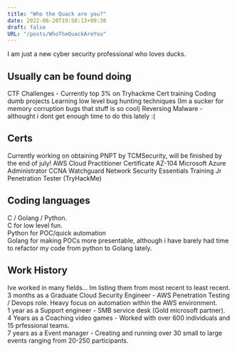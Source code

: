 ```yaml
---
title: "Who the Quack are you?"
date: 2022-06-28T19:58:13+09:30
draft: false
URL: "/posts/WhoTheQuackAreYou"
---
```

I am just a new cyber security professional who loves ducks.  

## Usually can be found doing
CTF Challenges - Currently top 3% on Tryhackme
Cert training 
Coding dumb projects
Learning low level bug hunting techniques (Im a sucker for memory corruption bugs that stuff is so cool)
Reversing Malware - althought i dont get enough time to do this lately :(


## Certs
Currently working on obtaining PNPT by TCMSecurity, will be finished by the end of july!
AWS Cloud Practitioner Certificate
AZ-104 Microsoft Azure Administrator
CCNA
Watchguard Network Security Essentials Training
Jr Penetration Tester (TryHackMe)

## Coding languages
C / Golang / Python.  
C for low level fun.  
Python for POC/quick automation  
Golang for making POCs more presentable, although i have barely had time to refactor my code from python to Golang lately.   

## Work History   
Ive worked in many fields... Im listing them from most recent to least recent.  
3 months as a Graduate Cloud Security Engineer - AWS Penetration Testing / Devops role. Heavy focus on automation within the AWS environment.   
1 year as a Support engineer - SMB service desk (Gold microsoft partner).   
4 Years as a Coaching video games - Worked with over 600 individuals and 15 prfessional teams.    
7 years as a Event manager - Creating and running over 30 small to large events ranging from 20-250 participants.    




